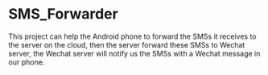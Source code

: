 # SMS_Forwarder
This project can help the Android phone to forward the SMSs it receives to the server on the cloud, then the server forward these SMSs to Wechat server, the Wechat server will notify us the SMSs with a Wechat message in our phone.

